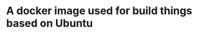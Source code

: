 A docker image used for build things based on Ubuntu
==========================================================================================
